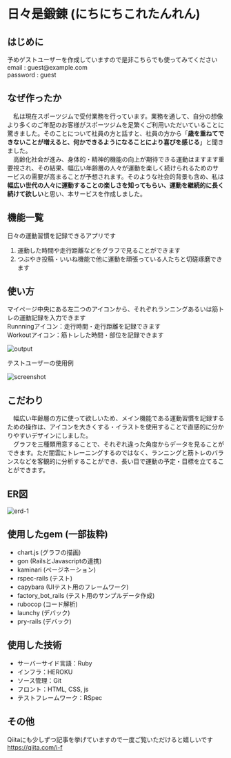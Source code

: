 # 日々是鍛錬 (にちにちこれたんれん)

## はじめに
予めゲストユーザーを作成していますので是非こちらでも使ってみてください  
email : guest@example<span>.com</span>  
password : guest  

## なぜ作ったか  
　私は現在スポーツジムで受付業務を行っています。業務を通して、自分の想像より多くのご年配のお客様がスポーツジムを足繁くご利用いただいていることに驚きました。そのことについて社員の方と話すと、社員の方から「**歳を重ねてできないことが増えると、何かできるようになることにより喜びを感じる**」と聞きました。  
　高齢化社会が進み、身体的・精神的機能の向上が期待できる運動はますます重要視され、その結果、幅広い年齢層の人々が運動を楽しく続けられるためのサービスの需要が高まることが予想されます。そのような社会的背景も含め、私は**幅広い世代の人々に運動することの楽しさを知ってもらい、運動を継続的に長く続けて欲しい**と思い、本サービスを作成しました。  


## 機能一覧
日々の運動習慣を記録できるアプリです  
1. 運動した時間や走行距離などをグラフで見ることができます  
2. つぶやき投稿・いいね機能で他に運動を頑張っている人たちと切磋琢磨できます  


## 使い方
マイページ中央にある左二つのアイコンから、それぞれランニングあるいは筋トレの運動記録を入力できます  
Runnningアイコン：走行時間・走行距離を記録できます  
Workoutアイコン：筋トレした時間・部位を記録できます  

![output](https://user-images.githubusercontent.com/81734783/144445451-70356536-4b62-4fd3-9a46-c0da29cc527b.gif)  

テストユーザーの使用例  

![screenshot](https://user-images.githubusercontent.com/81734783/144441499-e1157da7-cc10-4243-8dff-85cab62dfe66.png)  


## こだわり
　幅広い年齢層の方に使って欲しいため、メイン機能である運動習慣を記録するための操作は、アイコンを大きくする・イラストを使用することで直感的に分かりやすいデザインにしました。  
　グラフを三種類用意することで、それぞれ違った角度からデータを見ることができます。ただ闇雲にトレーニングするのではなく、ランニングと筋トレのバランスなどを客観的に分析することができ、長い目で運動の予定・目標を立てることができます。


## ER図
![erd-1](https://user-images.githubusercontent.com/81734783/144443246-2675c53a-8474-4ce0-ba4d-7b08e5484404.png)


## 使用したgem (一部抜粋)
* chart.js (グラフの描画)
* gon (RailsとJavascriptの連携)
* kaminari (ページネーション)
* rspec-rails (テスト)
* capybara (UIテスト用のフレームワーク)
* factory_bot_rails (テスト用のサンプルデータ作成)
* rubocop (コード解析)
* launchy (デバック)
* pry-rails (デバック)  

  
## 使用した技術
* サーバーサイド言語：Ruby
* インフラ：HEROKU
* ソース管理：Git
* フロント：HTML, CSS, js
* テストフレームワーク：RSpec  


## その他
Qiitaにも少しずつ記事を挙げていますので一度ご覧いただけると嬉しいです  
https://qiita.com/i-f
